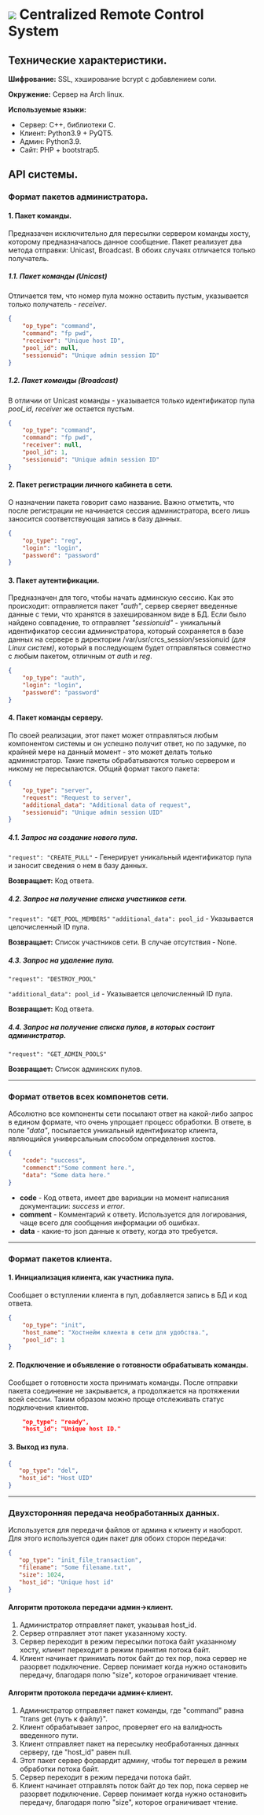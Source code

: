 # ![](https://i.imgur.com/gJoLHY0.png) Centralized Remote Control System
## Технические характеристики.

**Шифрование:** SSL, хэширование bcrypt с добавлением соли.

**Окружение:** Сервер на Arch linux.

**Используемые языки:**
* Сервер: C++, библиотеки C.
* Клиент: Python3.9 + PyQT5.
* Админ: Python3.9.
* Сайт: PHP + bootstrap5.

## API системы.

### Формат пакетов администратора.
#### 1. Пакет команды.
Предназачен исключительно для пересылки сервером команды хосту, которому предназначалось данное сообщение. Пакет реализует два метода отправки: Unicast, Broadcast. В обоих случаях отличается только получатель.
##### 1.1. Пакет команды (Unicast)
Отличается тем, что номер пула можно оставить пустым, указывается только получатель - *receiver*.
```json
{
    "op_type": "command",
    "command": "fp pwd",
    "receiver": "Unique host ID",
    "pool_id": null,
    "sessionuid": "Unique admin session ID"
}
```

##### 1.2. Пакет команды (Broadcast)
В отличии от Unicast команды - указывается только идентификатор пула *pool_id*, *receiver* же остается пустым.
```json
{
    "op_type": "command",
    "command": "fp pwd",
    "receiver": null,
    "pool_id": 1,
    "sessionuid": "Unique admin session ID"
}
```

#### 2. Пакет регистрации личного кабинета в сети.
О назначении пакета говорит само название. Важно отметить, что после регистрации не начинается сессия администратора, всего лишь заносится соответствующая запись в базу данных.
```json
{
    "op_type": "reg",
    "login": "login",
    "password": "password"
}
```

#### 3. Пакет аутентификации.
Предназначен для того, чтобы начать админскую сессию. Как это происходит: отправляется пакет *"auth"*, сервер сверяет введенные данные с теми, что хранятся в захешированном виде в БД. Если было найдено совпадение, то отправляет *"sessionuid"* - уникальный идентификатор сессии администратора, который сохраняется в базе данных на сервере в директории /var/usr/crcs_session/sessionuid *(для Linux систем)*, который в последующем будет отправляться совместно с любым пакетом, отличным от *auth* и *reg*.
```json
{
    "op_type": "auth",
    "login": "login",
    "password": "password"
}
```

#### 4. Пакет команды серверу.
По своей реализации, этот пакет может отправляться любым компонентом системы и он успешно получит ответ, но по задумке, по крайней мере на данный момент - это может делать только администратор. Такие пакеты обрабатываются только сервером и никому не пересылаются. Общий формат такого пакета:
```json
{
    "op_type": "server",
    "request": "Request to server",
    "additional_data": "Additional data of request",
    "sessionuid": "Unique admin session UID"
}
```
##### 4.1. Запрос на создание нового пула.
`"request": "CREATE_PULL"` - Генерирует уникальный идентификатор пула и заносит сведения о нем в базу данных.

**Возвращает:** Код ответа.

##### 4.2. Запрос на получение списка участников сети.
`"request": "GET_POOL_MEMBERS"`
`"additional_data": pool_id` - Указывается целочисленный ID пула.

**Возвращает:** Список участников сети. В случае отсутствия - None.

##### 4.3. Запрос на удаление пула.
`"request": "DESTROY_POOL"`

`"additional_data": pool_id` - Указывается целочисленный ID пула.

**Возвращает:** Код ответа.

##### 4.4. Запрос на получение списка пулов, в которых состоит администратор.

`"request": "GET_ADMIN_POOLS"`

**Возвращает:** Список админских пулов.

---
### Формат ответов всех компонетов сети.
Абсолютно все компоненты сети посылают ответ на какой-либо запрос в едином формате, что очень упрощает процесс обработки. В ответе, в поле *"data"*, посылается уникальный идентификатор клиента, являющийся универсальным способом определения хостов.
```json
{
    "code": "success",
    "commenct":"Some comment here.",
    "data": "Some data here."
}
```
* **code** - Код ответа, имеет две вариации на момент написания документации: *success* и *error*.
* **comment** - Комментарий к ответу. Используется для логирования, чаще всего для сообщения информации об ошибках.
* **data** - какие-то json данные к ответу, когда это требуется.
---
### Формат пакетов клиента.
#### 1. Инициализация клиента, как участника пула.
Сообщает о вступлении клиента в пул, добавляется запись в БД и код ответа.
```json
{
    "op_type": "init",
    "host_name": "Хостнейм клиента в сети для удобства.",
    "pool_id": 1
}
```

#### 2. Подключение и объявление о готовности обрабатывать команды.
Сообщает о готовности хоста принимать команды. После отправки пакета соединение не закрывается, а продолжается на протяжении всей сессии. Таким образом можно проще отслеживать статус подключения клиентов.
```json
    "op_type": "ready",
    "host_id": "Unique host ID."
```

#### 3. Выход из пула.
```json
{
   "op_type": "del",
   "host_id": "Host UID"
}
```
---
### Двухсторонняя передача необработанных данных.
Используется для передачи файлов от админа к клиенту и наоборот. Для этого используется один пакет для обоих сторон передачи:
```json
{
   "op_type": "init_file_transaction",
   "filename": "Some filename.txt",
   "size": 1024,
   "host_id": "Unique host id"
}
```

#### Алгоритм протокола передачи админ->клиент.
1. Администратор отправляет пакет, указывая host_id.
2. Сервер отправляет этот пакет указанному хосту.
3. Сервер переходит в режим пересылки потока байт указанному хосту, клиент переходит в режим принятия потока байт.
4. Клиент начинает принимать поток байт до тех пор, пока сервер не разорвет подключение. Сервер понимает когда нужно остановить передачу, благодаря полю "size", которое ограничивает чтение.

#### Алгоритм протокола передачи админ<-клиент.
1. Администратор отправляет пакет команды, где "command" равна "trans get {путь к файлу}".
2. Клиент обрабатывает запрос, проверяет его на валидность введенного пути.
3. Клиент отправляет пакет на пересылку необработанных данных серверу, где "host_id" равен null.
4. Этот пакет сервер форвардит админу, чтобы тот перешел в режим обработки потока байт.
5. Сервер переходит в режим передачи потока байт.
6. Клиент начинает отправлять поток байт до тех пор, пока сервер не разорвет подключение. Сервер понимает когда нужно остановить передачу, благодаря полю "size", которое ограничивает чтение.
